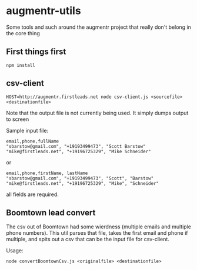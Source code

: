 # augmentr-utils
Some tools and such around the augmentr project that really don't belong in the core thing

## First things first
```
npm install
```


## csv-client
```
HOST=http://augmentr.firstleads.net node csv-client.js <sourcefile> <destinationfile>
```
Note that the output file is not currently being used.  It simply dumps output to screen

Sample input file:
```
email,phone,fullName
"sbarstow@gmail.com", "+19193499473", "Scott Barstow"
"mike@firstleads.net", "+19196725329", "Mike Schneider"
```
or
```
email,phone,firstName, lastName
"sbarstow@gmail.com", "+19193499473", "Scott", "Barstow"
"mike@firstleads.net", "+19196725329", "Mike", "Schneider"
```

all fields are required.


## Boomtown lead convert
The csv out of Boomtown had some wierdness (multiple emails and multiple phone numbers).  This util parses that file, takes the first email and phone if multiple, and spits out a csv that can be the input file for csv-client.

Usage:
```
node convertBoomtownCsv.js <originalfile> <destinationfile>
```
